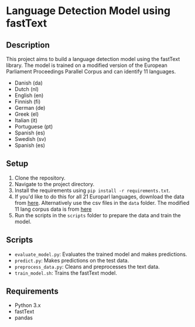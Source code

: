# Language Detection Model using fastText

## Description

This project aims to build a language detection model using the fastText library. The model is trained on a modified version of the European Parliament Proceedings Parallel Corpus and can identify 11 languages.

- Danish (da)
- Dutch (nl)
- English (en)
- Finnish (fi)
- German (de)
- Greek (el)
- Italian (it)
- Portuguese (pt)
- Spanish (es)
- Swedish (sv)
- Spanish (es)

## Setup

1. Clone the repository.
2. Navigate to the project directory.
3. Install the requirements using `pip install -r requirements.txt`.
4. If you'd like to do this for all 21 Europarl languages, download the data from [here](http://www.statmt.org/europarl/). Alternatively use the csv files in the `data` folder. The modified 11 lang corpus data is from [here](https://www.kaggle.com/datasets/nltkdata/europarl?resource=download) 
5. Run the scripts in the `scripts` folder to prepare the data and train the model.

## Scripts

- `evaluate_model.py`: Evaluates the trained model and makes predictions.
- `predict.py`: Makes predictions on the test data.
- `preprocess_data.py`: Cleans and preprocesses the text data.
- `train_model.sh`: Trains the fastText model.

## Requirements

- Python 3.x
- fastText
- pandas


